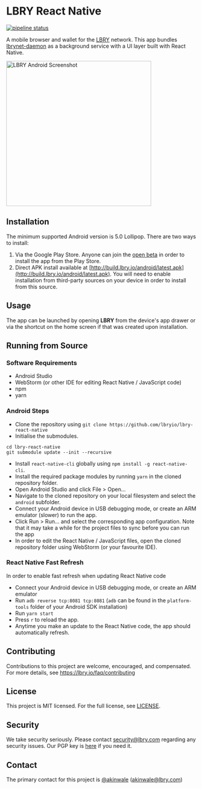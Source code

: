 # LBRY React Native
[![pipeline status](https://ci.lbry.tech/lbry/lbry-android/badges/master/pipeline.svg)](https://ci.lbry.tech/lbry/lbry-android/commits/master)

A mobile browser and wallet for the [LBRY](https://lbry.com) network. This app bundles [lbrynet-daemon](https://github.com/lbryio/lbry) as a background service with a UI layer built with React Native.

<img src="https://spee.ch/8/lbry-android.png" alt="LBRY Android Screenshot" width="384px" />

## Installation
The minimum supported Android version is 5.0 Lollipop. There are two ways to install:

1. Via the Google Play Store. Anyone can join the [open beta](https://play.google.com/apps/testing/io.lbry.browser) in order to install the app from the Play Store.
1. Direct APK install available at [http://build.lbry.io/android/latest.apk](http://build.lbry.io/android/latest.apk). You will need to enable installation from third-party sources on your device in order to install from this source.

## Usage
The app can be launched by opening **LBRY** from the device's app drawer or via the shortcut on the home screen if that was created upon installation.

## Running from Source
### Software Requirements
* Android Studio
* WebStorm (or other IDE for editing React Native / JavaScript code)
* npm
* yarn

### Android Steps
* Clone the repository using `git clone https://github.com/lbryio/lbry-react-native`
* Initialise the submodules.
```
cd lbry-react-native
git submodule update --init --recursive
```
* Install `react-native-cli` globally using `npm install -g react-native-cli`.
* Install the required package modules by running `yarn` in the cloned repository folder.
* Open Android Studio and click File > Open...
* Navigate to the cloned repository on your local filesystem and select the `android` subfolder.
* Connect your Android device in USB debugging mode, or create an ARM emulator (slower) to run the app.
* Click Run > Run... and select the corresponding app configuration. Note that it may take a while for the project files to sync before you can run the app
* In order to edit the React Native / JavaScript files, open the cloned repository folder using WebStorm (or your favourite IDE).

### React Native Fast Refresh
In order to enable fast refresh when updating React Native code
* Connect your Android device in USB debugging mode, or create an ARM emulator
* Run `adb reverse tcp:8081 tcp:8081` (`adb` can be found in the `platform-tools` folder of your Android SDK installation)
* Run `yarn start`
* Press `r` to reload the app.
* Anytime you make an update to the React Native code, the app should automatically refresh.

## Contributing
Contributions to this project are welcome, encouraged, and compensated. For more details, see https://lbry.io/faq/contributing

## License
This project is MIT licensed. For the full license, see [LICENSE](LICENSE).

## Security
We take security seriously. Please contact security@lbry.com regarding any security issues. Our PGP key is [here](https://keybase.io/lbry/key.asc) if you need it.

## Contact
The primary contact for this project is [@akinwale](https://github.com/akinwale) (akinwale@lbry.com)
